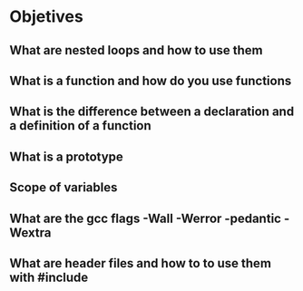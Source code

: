 # Objetives
## What are nested loops and how to use them
## What is a function and how do you use functions
## What is the difference between a declaration and a definition of a function
## What is a prototype
## Scope of variables
## What are the gcc flags -Wall -Werror -pedantic -Wextra
## What are header files and how to to use them with #include
